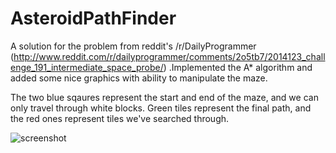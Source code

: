 AsteroidPathFinder
==================

A solution for the problem from reddit's /r/DailyProgrammer (http://www.reddit.com/r/dailyprogrammer/comments/2o5tb7/2014123_challenge_191_intermediate_space_probe/) .Implemented the A* algorithm and added some nice graphics with ability to manipulate the maze.

The two blue sqaures represent the start and end of the maze, and we can only travel through white blocks. Green tiles represent the final path, and the red ones represent tiles we've searched through.

![screenshot](http://i.imgur.com/o8PZGj6.png)
